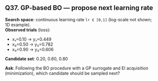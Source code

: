 ## Q37. GP-based BO — propose next learning rate
**Search space**: continuous learning rate `lr ∈ [0,1]` (log-scale not shown; 1D example).  
**Observed trials** (loss):  
- x₁=0.10 → y₁=0.449  
- x₂=0.50 → y₂=0.782  
- x₃=0.90 → y₃=0.606  

**Candidate set**: 0.20, 0.60, 0.80

**Ask**: Following the BO procedure with a GP surrogate and EI acquisition (minimization), which candidate should be sampled next?
